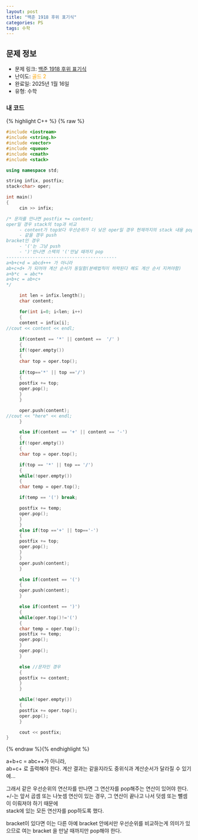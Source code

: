 ```yaml
---
layout: post
title: "백준 1918 후위 표기식"
categories: PS
tags: 수학
---
```


## 문제 정보
- 문제 링크: [백준 1918 후위 표기식](https://www.acmicpc.net/problem/1918)
- 난이도: <span style="color:#FFA500">골드 2</span>
- 완료일: 2025년 1월 16일
- 유형: 수학

### 내 코드

{% highlight C++ %} {% raw %}
```C++
#include <iostream>
#include <string.h>
#include <vector>
#include <queue>
#include <cmath>
#include <stack>

using namespace std;

string infix, postfix;
stack<char> oper;

int main()
{
	 cin >> infix;

/* 문자를 만나면 postfix += content;
oper일 경우 stack의 top과 비교
	 - content가 top보다 우선순위가 더 낮은 oper일 경우 현재까지의 stack 내용 pop
	 - 같을 경우 push
bracket인 경우 
	 - '('는 그냥 push
	 - ')'만나면 스택의 '('만날 때까지 pop
------------------------------------------
a+b+c+d = abcd+++ 가 아니라
ab+c+d+ 가 되어야 계산 순서가 동일함(분배법칙이 허락된다 해도 계산 순서 지켜야함)
a+b*c  = abc*+
a+b+c = ab+c+
*/

	 int len = infix.length();
	 char content;

	 for(int i=0; i<len; i++)
	 {
	 content = infix[i];
//cout << content << endl;
	 
	 if(content == '*' || content ==  '/' )
	 {
	 if(!oper.empty())
	 {
	 char top = oper.top();
	 
	 if(top=='*' || top =='/')
	 {
	 postfix += top;
	 oper.pop();
	 }
	 }

	 oper.push(content);
//cout << "here" << endl;
	 }

	 else if(content == '+' || content == '-')
	 {
	 if(!oper.empty())
	 {
	 char top = oper.top();

	 if(top == '*' || top == '/')
	 {
	 while(!oper.empty())
	 {
	 char temp = oper.top();

	 if(temp == '(') break;

	 postfix += temp;
	 oper.pop();
	 }
	 }
	 else if(top =='+' || top=='-')
	 {
	 postfix += top;
	 oper.pop();
	 }
	 }
	 oper.push(content);
	 }

	 else if(content == '(')
	 {
	 oper.push(content);
	 }

	 else if(content == ')')
	 {
	 while(oper.top()!='(')
	 {
	 char temp = oper.top();
	 postfix += temp;
	 oper.pop();
	 }
	 oper.pop();
	 }

	 else //문자인 경우
	 {
	 postfix += content;
	 }
	 }

	 while(!oper.empty())
	 {
	 postfix += oper.top();
	 oper.pop();
	 }

	 cout << postfix;
}
```
{% endraw %}{% endhighlight %}

a+b+c = abc++가 아니라,  
ab+c+ 로 출력해야 한다. 계산 결과는 같을지라도 중위식과 계산순서가 달라질 수 있기에…  

그래서 같은 우선순위의 연산자를 만나면 그 연산자를 pop해주는 연산이 있어야 한다.   
+/-는 앞서 곱셈 또는 나눗셈 연산이 있는 경우, 그 연산이 끝나고 나서 덧셈 또는 뺄셈이 이뤄져야 하기 때문에  
stack에 있는 모든 연산자를 pop하도록 했다.   

bracket이 있다면 이는 다른 아예 bracket 안에서만 우선순위를 비교하는게 의미가 있으므로 여는 bracket 을 만날 때까지만 pop해야 한다.

